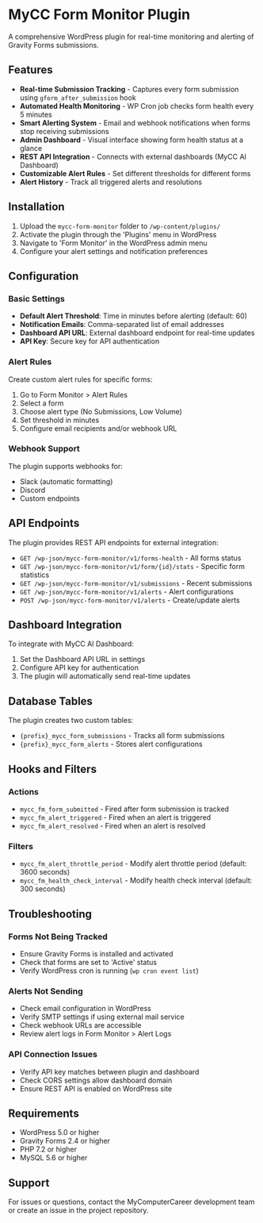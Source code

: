 # MyCC Form Monitor Plugin

A comprehensive WordPress plugin for real-time monitoring and alerting of Gravity Forms submissions.

## Features

- **Real-time Submission Tracking** - Captures every form submission using `gform_after_submission` hook
- **Automated Health Monitoring** - WP Cron job checks form health every 5 minutes
- **Smart Alerting System** - Email and webhook notifications when forms stop receiving submissions
- **Admin Dashboard** - Visual interface showing form health status at a glance
- **REST API Integration** - Connects with external dashboards (MyCC AI Dashboard)
- **Customizable Alert Rules** - Set different thresholds for different forms
- **Alert History** - Track all triggered alerts and resolutions

## Installation

1. Upload the `mycc-form-monitor` folder to `/wp-content/plugins/`
2. Activate the plugin through the 'Plugins' menu in WordPress
3. Navigate to 'Form Monitor' in the WordPress admin menu
4. Configure your alert settings and notification preferences

## Configuration

### Basic Settings
- **Default Alert Threshold**: Time in minutes before alerting (default: 60)
- **Notification Emails**: Comma-separated list of email addresses
- **Dashboard API URL**: External dashboard endpoint for real-time updates
- **API Key**: Secure key for API authentication

### Alert Rules
Create custom alert rules for specific forms:
1. Go to Form Monitor > Alert Rules
2. Select a form
3. Choose alert type (No Submissions, Low Volume)
4. Set threshold in minutes
5. Configure email recipients and/or webhook URL

### Webhook Support
The plugin supports webhooks for:
- Slack (automatic formatting)
- Discord
- Custom endpoints

## API Endpoints

The plugin provides REST API endpoints for external integration:

- `GET /wp-json/mycc-form-monitor/v1/forms-health` - All forms status
- `GET /wp-json/mycc-form-monitor/v1/form/{id}/stats` - Specific form statistics
- `GET /wp-json/mycc-form-monitor/v1/submissions` - Recent submissions
- `GET /wp-json/mycc-form-monitor/v1/alerts` - Alert configurations
- `POST /wp-json/mycc-form-monitor/v1/alerts` - Create/update alerts

## Dashboard Integration

To integrate with MyCC AI Dashboard:

1. Set the Dashboard API URL in settings
2. Configure API key for authentication
3. The plugin will automatically send real-time updates

## Database Tables

The plugin creates two custom tables:
- `{prefix}_mycc_form_submissions` - Tracks all form submissions
- `{prefix}_mycc_form_alerts` - Stores alert configurations

## Hooks and Filters

### Actions
- `mycc_fm_form_submitted` - Fired after form submission is tracked
- `mycc_fm_alert_triggered` - Fired when an alert is triggered
- `mycc_fm_alert_resolved` - Fired when an alert is resolved

### Filters
- `mycc_fm_alert_throttle_period` - Modify alert throttle period (default: 3600 seconds)
- `mycc_fm_health_check_interval` - Modify health check interval (default: 300 seconds)

## Troubleshooting

### Forms Not Being Tracked
- Ensure Gravity Forms is installed and activated
- Check that forms are set to 'Active' status
- Verify WordPress cron is running (`wp cron event list`)

### Alerts Not Sending
- Check email configuration in WordPress
- Verify SMTP settings if using external mail service
- Check webhook URLs are accessible
- Review alert logs in Form Monitor > Alert Logs

### API Connection Issues
- Verify API key matches between plugin and dashboard
- Check CORS settings allow dashboard domain
- Ensure REST API is enabled on WordPress site

## Requirements

- WordPress 5.0 or higher
- Gravity Forms 2.4 or higher
- PHP 7.2 or higher
- MySQL 5.6 or higher

## Support

For issues or questions, contact the MyComputerCareer development team or create an issue in the project repository.